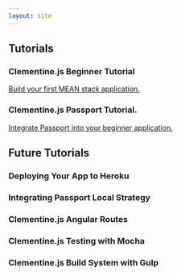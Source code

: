 ```yaml
---
layout: site
---
```


## Tutorials

### Clementine.js Beginner Tutorial

[Build your first MEAN stack application.](/clementinejs/tutorials/tutorial-beginner.html)

### Clementine.js Passport Tutorial.

[Integrate Passport into your beginner application.](/clementinejs/tutorials/tutorial-passport.html)

## Future Tutorials

### Deploying Your App to Heroku

### Integrating Passport Local Strategy

### Clementine.js Angular Routes

### Clementine.js Testing with Mocha

### Clementine.js Build System with Gulp